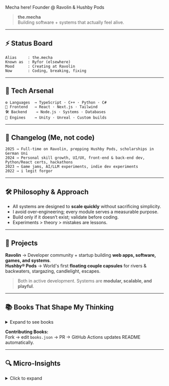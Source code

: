 Mecha here! Founder @ Ravolin & Hushby Pods 

> **the.mecha**  
> Building software + systems that actually feel alive.

---

## ⚡ Status Board
```
Alias     : the.mecha
Known as  : Ryfor (elsewhere)
Mood      : Creating at Ravolin
Now       : Coding, breaking, fixing
```

---

## 🔧 Tech Arsenal
```
⚙️ Languages  → TypeScript · C++ · Python · C#
🎨 Frontend   → React · Next.js · Tailwind
🛠 Backend    → Node.js · Systems · Databases
🎲 Engines    → Unity · Unreal · Custom builds
```

---

## 📜 Changelog (Me, not code)
```
2025 → Full-time on Ravolin, prepping Hushby Pods, scholarships in German Uni
2024 → Personal skill growth, UI/UX, front-end & back-end dev, Python/React certs, hackathons
2023 → Game jams, AI/LLM experiments, indie dev experiments
2022 → i legit forgor
```

---

## 🛠️ Philosophy & Approach
- All systems are designed to **scale quickly** without sacrificing simplicity.  
- I avoid over-engineering; every module serves a measurable purpose.  
- Build only if it doesn’t exist; validate before coding.  
- Experiments > theory  > mistakes are lessons.  

---

## 🛟 Projects
**Ravolin** → Developer community + startup building **web apps, software, games, and systems**.  
**Hushby® Pods** → World's first **floating couple capsules** for rivers & backwaters, stargazing, candlelight, escapes.  

> Both in active development. Systems are **modular, scalable, and playful**.

---

## 📚 Books That Shape My Thinking
<!-- BOOKS-START -->
<details>
<summary>Expand to see books</summary>

- **The Minimalist Entrepreneur** — Sahil Lavingia  
- **Traction** — Gabriel Weinberg & Justin Mares  
- **The Psychology of Money** — Morgan Housel  
- **How to Make Money in Stocks** — William J. O’Neil  
- **The Cold Start Problem** — Andrew Chen  

</details>
<!-- BOOKS-END -->

**Contributing Books:**  
Fork → edit `books.json` → PR → GitHub Actions updates README automatically.

---

## 🔍 Micro-Insights
<details>
<summary>Click to expand</summary>

- Experiments drive design choices.  
- Micro-optimizations accumulate.  
- Everything is measured against **usefulness, scalability, and elegance**.  
- Learning is continuous: books, creators, code reviews, reverse-engineering.  

</details>
